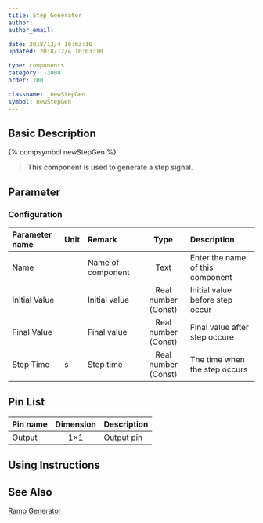 ```yaml
---
title: Step Generator
author:
author_email:

date: 2018/12/4 10:03:10
updated: 2018/12/4 10:03:10

type: components
category: -3008
order: 700

classname: _newStepGen
symbol: newStepGen
---
```


## Basic Description

{% compsymbol newStepGen %}

> **This component is used to generate a step signal.**

## Parameter

### Configuration

| Parameter name | Unit | Remark            |        Type         | Description                      |
| :------------- | :--- | :---------------- | :-----------------: | :------------------------------- |
| Name           |      | Name of component |        Text         | Enter the name of this component |
| Initial Value  |      | Initial value     | Real number (Const) | Initial value before step occur  |
| Final Value    |      | Final value       | Real number (Const) | Final value after step occure    |
| Step Time      | s    | Step time         | Real number (Const) | The time when the step occurs    |

## Pin List

| Pin name | Dimension | Description |
| :------- | :-------: | :---------- |
| Output   |    1×1    | Output pin  |

## Using Instructions

## See Also

[Ramp Generator](comp_newRampGen.md)
